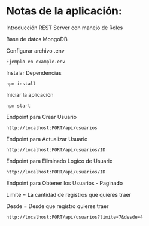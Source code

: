 # Notas de la aplicación:
Introducción REST Server con manejo de Roles

Base de datos MongoDB

Configurar archivo .env
```
Ejemplo en example.env
```

Instalar Dependencias
```
npm install
```

Iniciar la aplicación
```
npm start
```

Endpoint para Crear Usuario
```
http://localhost:PORT/api/usuarios
```

Endpoint para Actualizar Usuario
```
http://localhost:PORT/api/usuarios/ID
```

Endpoint para Eliminado Logico de Usuario
```
http://localhost:PORT/api/usuarios/ID
```

Endpoint para Obtener los Usuarios - Paginado

Limite = La cantidad de registros que quieres traer

Desde = Desde que registro quieres traer
```
http://localhost:PORT/api/usuarios?limite=7&desde=4
```